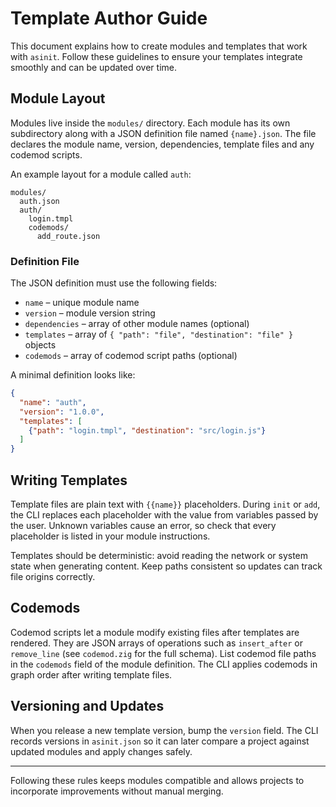 # Template Author Guide

This document explains how to create modules and templates that work with
`asinit`. Follow these guidelines to ensure your templates integrate
smoothly and can be updated over time.

## Module Layout

Modules live inside the `modules/` directory. Each module has its own
subdirectory along with a JSON definition file named `{name}.json`. The
file declares the module name, version, dependencies, template files and
any codemod scripts.

An example layout for a module called `auth`:

```text
modules/
  auth.json
  auth/
    login.tmpl
    codemods/
      add_route.json
```

### Definition File

The JSON definition must use the following fields:

- `name` – unique module name
- `version` – module version string
- `dependencies` – array of other module names (optional)
- `templates` – array of `{ "path": "file", "destination": "file" }` objects
- `codemods` – array of codemod script paths (optional)

A minimal definition looks like:

```json
{
  "name": "auth",
  "version": "1.0.0",
  "templates": [
    {"path": "login.tmpl", "destination": "src/login.js"}
  ]
}
```

## Writing Templates

Template files are plain text with `{{name}}` placeholders. During
`init` or `add`, the CLI replaces each placeholder with the value from
variables passed by the user. Unknown variables cause an error, so check
that every placeholder is listed in your module instructions.

Templates should be deterministic: avoid reading the network or system
state when generating content. Keep paths consistent so updates can track
file origins correctly.

## Codemods

Codemod scripts let a module modify existing files after templates are
rendered. They are JSON arrays of operations such as `insert_after` or
`remove_line` (see `codemod.zig` for the full schema). List codemod file
paths in the `codemods` field of the module definition. The CLI applies
codemods in graph order after writing template files.

## Versioning and Updates

When you release a new template version, bump the `version` field. The
CLI records versions in `asinit.json` so it can later compare a project
against updated modules and apply changes safely.

---

Following these rules keeps modules compatible and allows projects to
incorporate improvements without manual merging.
